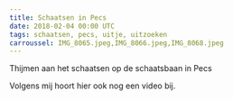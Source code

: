 ```yaml
---
title: Schaatsen in Pecs
date: 2018-02-04 00:00 UTC
tags: schaatsen, pecs, uitje, uitzoeken
carroussel: IMG_8065.jpeg,IMG_8066.jpeg,IMG_8068.jpeg
---
```

Thijmen aan het schaatsen op de schaatsbaan in Pecs

Volgens mij hoort hier ook nog een video bij.
